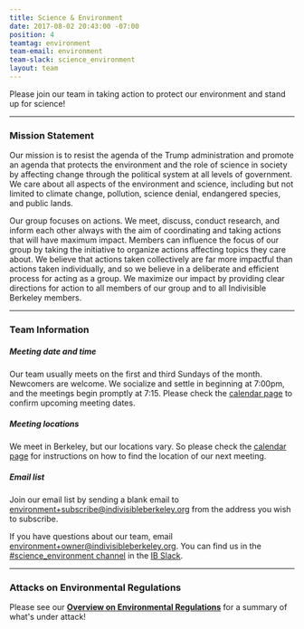 ```yaml
---
title: Science & Environment
date: 2017-08-02 20:43:00 -07:00
position: 4
teamtag: environment
team-email: environment
team-slack: science_environment
layout: team
---
```


Please join our team in taking action to protect our environment and stand up for science!

----

### Mission Statement
 
Our mission is to resist the agenda of the Trump administration and promote an agenda that protects the environment and the role of science in society by affecting change through the political system at all levels of government. We care about all aspects of the environment and science, including but not limited to climate change, pollution, science denial, endangered species, and public lands.
 
Our group focuses on actions. We meet, discuss, conduct research, and inform each other always with the aim of coordinating and taking actions that will have maximum impact. Members can influence the focus of our group by taking the initiative to organize actions affecting topics they care about. We believe that actions taken collectively are far more impactful than actions taken individually, and so we believe in a deliberate and efficient process for acting as a group. We maximize our impact by providing clear directions for action to all members of our group and to all Indivisible Berkeley members.
 
----

### Team Information
 
##### Meeting date and time
Our team usually meets on the first and third Sundays of the month. Newcomers are welcome. We socialize and settle in beginning at 7:00pm, and the meetings begin promptly at 7:15. Please check the [calendar page](/calendar) to confirm upcoming meeting dates. 

##### Meeting locations
We meet in Berkeley, but our locations vary. So please check the [calendar page](/calendar) for instructions on how to find the location of our next meeting.

##### Email list
Join our email list by sending a blank email to [environment+subscribe@indivisibleberkeley.org][mailtoenv] from the address you wish to subscribe.
 
If you have questions about our team, email [environment+owner@indivisibleberkeley.org][mailtoenvowner].  You can find us in the [#science_environment channel][scienvchannel] in the [IB Slack][ibslack].

----

### Attacks on Environmental Regulations
 
Please see our **[Overview on Environmental Regulations](https://www.indivisibleberkeley.org/environment/environmentalregs/)** for a summary of what's under attack!
 
 
[mailtoenv]: mailto:environment+subscribe@indivisibleberkeley.org
[mailtoenvowner]: mailto:environment+owner@indivisibleberkeley.org
[hsgac]: https://www.hsgac.senate.gov/contact
[feinstein]: https://www.feinstein.senate.gov/public/index.cfm/e-mail-me
[harris]: https://www.harris.senate.gov/content/contact-senator
[lee]: https://lee.house.gov/contact/email-me
[desaulnier]: https://desaulnier.house.gov/contact/email
[calendar]: https://www.indivisibleberkeley.org/calendar
[scienvchannel]: https://indivisible-berkeley.slack.com/messages/science_environment/
[ibslack]: /slack
[findsenator]: https://www.senate.gov/senators/contact/
[findrepresentative]: http://www.house.gov/representatives/find/
